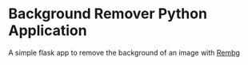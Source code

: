 # Background Remover Python Application

A simple flask app to remove the background of an image with [Rembg](https://github.com/danielgatis/rembg)



